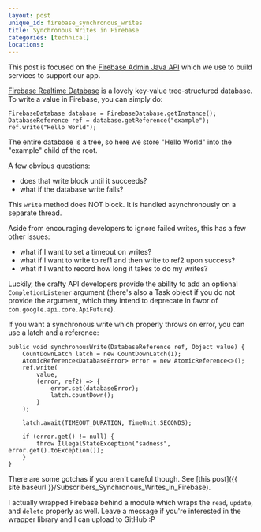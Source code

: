 ```yaml
---
layout: post
unique_id: firebase_synchronous_writes
title: Synchronous Writes in Firebase
categories: [technical]
locations: 
---
```


This post is focused on the [Firebase Admin Java API](https://github.com/firebase/firebase-admin-java) which we use to build services to support our app.

[Firebase Realtime Database](https://firebase.google.com/) is a lovely key-value tree-structured database.  To write a value in Firebase, you can simply do:

```
FirebaseDatabase database = FirebaseDatabase.getInstance();
DatabaseReference ref = database.getReference("example");
ref.write("Hello World");
```

The entire database is a tree, so here we store "Hello World" into the "example" child of the root.

A few obvious questions:
* does that write block until it succeeds?
* what if the database write fails?

This `write` method does NOT block.  It is handled asynchronously on a separate thread.

Aside from encouraging developers to ignore failed writes, this has a few other issues:
* what if I want to set a timeout on writes?
* what if I want to write to ref1 and then write to ref2 upon success?
* what if I want to record how long it takes to do my writes?

Luckily, the crafty API developers provide the ability to add an optional `CompletionListener` argument (there's also a Task object if you do not provide the argument, which they intend to deprecate in favor of `com.google.api.core.ApiFuture`).

If you want a synchronous write which properly throws on error, you can use a latch and a reference:

```
public void synchronousWrite(DatabaseReference ref, Object value) {
    CountDownLatch latch = new CountDownLatch(1);
    AtomicReference<DatabaseError> error = new AtomicReference<>();
    ref.write(
        value,
        (error, ref2) => {
    	    error.set(databaseError);
            latch.countDown();
        }
    );

    latch.await(TIMEOUT_DURATION, TimeUnit.SECONDS);

    if (error.get() != null) {
        throw IllegalStateException("sadness", error.get().toException());
    }
}
```

There are some gotchas if you aren't careful though.  See [this post]({{ site.baseurl }}/Subscribers_Synchronous_Writes_in_Firebase).

I actually wrapped Firebase behind a module which wraps the `read`, `update`, and `delete` properly as well.  Leave a message if you're interested in the wrapper library and I can upload to GitHub :P
